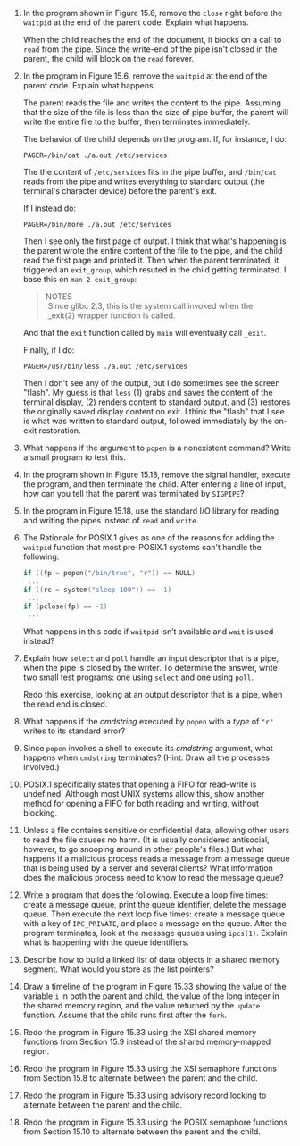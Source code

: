 1. In the program shown in Figure 15.6, remove the `close` right before the
   `waitpid` at the end of the parent code. Explain what happens.

   When the child reaches the end of the document, it blocks on a call to
   `read` from the pipe. Since the write-end of the pipe isn't closed in the
   parent, the child will block on the `read` forever.

2. In the program in Figure 15.6, remove the `waitpid` at the end of the parent
   code. Explain what happens.

   The parent reads the file and writes the content to the pipe.  Assuming that
   the size of the file is less than the size of pipe buffer, the parent will
   write the entire file to the buffer, then terminates immediately.

   The behavior of the child depends on the program.  If, for instance, I do:

   ```
   PAGER=/bin/cat ./a.out /etc/services
   ```

   The the content of `/etc/services` fits in the pipe buffer, and `/bin/cat`
   reads from the pipe and writes everything to standard output (the terminal's
   character device) before the parent's exit.

   If I instead do:

   ```
   PAGER=/bin/more ./a.out /etc/services
   ```

   Then I see only the first page of output.  I think that what's happening
   is the parent wrote the entire content of the file to the pipe, and the child
   read the first page and printed it.  Then when the parent terminated, it
   triggered an `exit_group`, which resuted in the child getting terminated.  I
   base this on `man 2 exit_group`:

   > NOTES  
   > &nbsp;Since  glibc  2.3,  this is the system call invoked when the  
   > &nbsp;_exit(2) wrapper function is called.

   And that the `exit` function called by `main` will eventually call `_exit`.

   Finally, if I do:

   ```
   PAGER=/usr/bin/less ./a.out /etc/services
   ```

   Then I don't see any of the output, but I do sometimes see the screen
   "flash".  My guess is that `less` (1) grabs and saves the content of the
   terminal display, (2) renders content to standard output, and (3) restores
   the originally saved display content on exit.  I think the "flash" that
   I see is what was written to standard output, followed immediately by the
   on-exit restoration.

3. What happens if the argument to `popen` is a nonexistent command? Write a
   small program to test this.

4. In the program shown in Figure 15.18, remove the signal handler, execute the
   program, and then terminate the child. After entering a line of input, how
   can you tell that the parent was terminated by `SIGPIPE`?

5. In the program in Figure 15.18, use the standard I/O library for reading
   and writing the pipes instead of `read` and `write`.

6. The Rationale for POSIX.1 gives as one of the reasons for adding the
   `waitpid` function that most pre-POSIX.1 systems can't handle the following:

   ```c
   if ((fp = popen("/bin/true", "r")) == NULL)
   	...
   if ((rc = system("sleep 100")) == -1)
   	...
   if (pclose(fp) == -1)
   	...
   ```

   What happens in this code if `waitpid` isn’t available and `wait` is used
   instead?

7. Explain how `select` and `poll` handle an input descriptor that is a pipe,
   when the pipe is closed by the writer. To determine the answer, write two
   small test programs: one using `select` and one using `poll`.

   Redo this exercise, looking at an output descriptor that is a pipe, when the
   read end is closed.

8. What happens if the _cmdstring_ executed by `popen` with a _type_ of `"r"`
   writes to its standard error?

9. Since `popen` invokes a shell to execute its _cmdstring_ argument, what
   happens when `cmdstring` terminates? (Hint: Draw all the processes involved.)

10. POSIX.1 specifically states that opening a FIFO for read–write is undefined.
    Although most UNIX systems allow this, show another method for opening a
    FIFO for both reading and writing, without blocking.

11. Unless a file contains sensitive or confidential data, allowing other users
    to read the file causes no harm. (It is usually considered antisocial,
    however, to go snooping around in other people's files.) But what happens
    if a malicious process reads a message from a message queue that is being
    used by a server and several clients? What information does the malicious
    process need to know to read the message queue?

12. Write a program that does the following. Execute a loop five times: create
    a message queue, print the queue identifier, delete the message queue. Then
    execute the next loop five times: create a message queue with a key of
    `IPC_PRIVATE`, and place a message on the queue. After the program
    terminates, look at the message queues using `ipcs(1)`. Explain what is
    happening with the queue identifiers.

13. Describe how to build a linked list of data objects in a shared memory
    segment. What would you store as the list pointers?

14. Draw a timeline of the program in Figure 15.33 showing the value of the
    variable `i` in both the parent and child, the value of the long integer
    in the shared memory region, and the value returned by the `update`
    function.  Assume that the child runs first after the `fork`.

15. Redo the program in Figure 15.33 using the XSI shared memory functions from
    Section 15.9 instead of the shared memory-mapped region.

16. Redo the program in Figure 15.33 using the XSI semaphore functions from
    Section 15.8 to alternate between the parent and the child.

17. Redo the program in Figure 15.33 using advisory record locking to alternate
    between the parent and the child.

18. Redo the program in Figure 15.33 using the POSIX semaphore functions from
    Section 15.10 to alternate between the parent and the child.
